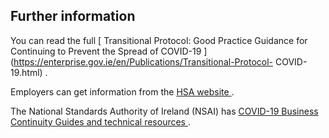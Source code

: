 ##  Further information

You can read the full [ Transitional Protocol: Good Practice Guidance for
Continuing to Prevent the Spread of COVID-19
](https://enterprise.gov.ie/en/Publications/Transitional-Protocol-
COVID-19.html) .

Employers can get information from the [ HSA website
](https://www.hsa.ie/eng/topics/covid-19_coronavirus_information_and_resources/covid-19_business_supports/business_supports/work_safely_online_courses/)
.

The National Standards Authority of Ireland (NSAI) has [ COVID-19 Business
Continuity Guides and technical resources ](https://www.nsai.ie/covid-19/) .
